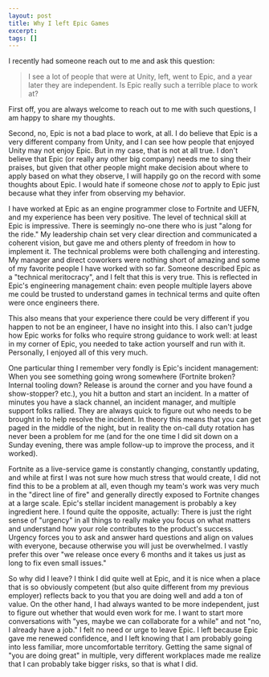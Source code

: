 ```yaml
---
layout: post
title: Why I left Epic Games
excerpt:
tags: []
---
```


I recently had someone reach out to me and ask this question:

> I see a lot of people that were at Unity, left, went to Epic, and a year later they are independent. Is Epic really such a terrible place to work at?

First off, you are always welcome to reach out to me with such questions, I am happy to share my thoughts.

Second, no, Epic is not a bad place to work, at all. I do believe that Epic is a very different company from Unity, and I can see how people that enjoyed Unity may not enjoy Epic. But in my case, that is not at all true. I don't believe that Epic (or really any other big company) needs me to sing their praises, but given that other people might make decision about where to apply based on what they observe, I will happily go on the record with some thoughts about Epic. I would hate if someone chose _not_ to apply to Epic just because what they infer from observing my behavior.

I have worked at Epic as an engine programmer close to Fortnite and UEFN, and my experience has been very positive. The level of technical skill at Epic is impressive. There is seemingly no-one there who is just "along for the ride." My leadership chain set very clear direction and communicated a coherent vision, but gave me and others plenty of freedom in how to implement it. The technical problems were both challenging and interesting. My manager and direct coworkers were nothing short of amazing and some of my favorite people I have worked with so far. Someone described Epic as a "technical meritocracy", and I felt that this is very true. This is reflected in Epic's engineering management chain: even people multiple layers above me could be trusted to understand games in technical terms and quite often were once engineers there.

This also means that your experience there could be very different if you happen to not be an engineer, I have no insight into this. I also can't judge how Epic works for folks who require strong guidance to work well: at least in my corner of Epic, you needed to take action yourself and run with it. Personally, I enjoyed all of this very much.

One particular thing I remember very fondly is Epic's incident management: When you see something going wrong somewhere (Fortnite broken? Internal tooling down? Release is around the corner and you have found a show-stopper? etc.), you hit a button and start an incident. In a matter of minutes you have a slack channel, an incident manager, and multiple support folks rallied. They are always quick to figure out who needs to be brought in to help resolve the incident. In theory this means that you can get paged in the middle of the night, but in reality the on-call duty rotation has never been a problem for me (and for the one time I did sit down on a Sunday evening, there was ample follow-up to improve the process, and it worked).

Fortnite as a live-service game is constantly changing, constantly updating, and while at first I was not sure how much stress that would create, I did not find this to be a problem at all, even though my team's work was very much in the "direct line of fire" and generally directly exposed to Fortnite changes at a large scale. Epic's stellar incident management is probably a key ingredient here. I found quite the opposite, actually: There is just the right sense of "urgency" in all things to really make you focus on what matters and understand how your role contributes to the product's success. Urgency forces you to ask and answer hard questions and align on values with everyone, because otherwise you will just be overwhelmed. I vastly prefer this over "we release once every 6 months and it takes us just as long to fix even small issues."

So why did I leave? I think I did quite well at Epic, and it is nice when a place that is so obviously competent (but also quite different from my previous employer) reflects back to you that you are doing well and add a ton of value. On the other hand, I had always wanted to be more independent, just to figure out whether that would even work for me. I want to start more conversations with "yes, maybe we can collaborate for a while" and not "no, I already have a job." I felt no need or urge to leave Epic. I left because Epic gave me renewed confidence, and I left knowing that I am probably going into less familiar, more uncomfortable territory. Getting the same signal of "you are doing great" in multiple, very different workplaces made me realize that I can probably take bigger risks, so that is what I did.
